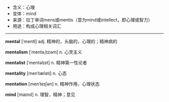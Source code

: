 - <span class="definition">含义：心理</span>
- <span class="definition">变体：mind</span>
- <span class="definition">来源：拉丁单词mens或mentis（意为mind或intellect，即心理或智力）</span>
- <span class="definition">用途：构成心理相关词汇</span>

---

<span class="vocabulary">**mental**</span> [ˈmentl] adj. 精神的，头脑的，心理的；精神病的

<span class="vocabulary">**mentalism**</span> [ˈmentəˌlɪzəm] n. 心灵主义

<span class="vocabulary">**mentalist**</span> [ˈmentəlɪst] n. 精神第一性论者

<span class="vocabulary">**mentality**</span> [menˈtæləti] n. 心态

<span class="vocabulary">**mentation**</span> [menˈteɪʃən] n. 精神作用，心理状态


<span class="vocabulary">**mind**</span> [maɪnd] n. 理智，精神；意见

